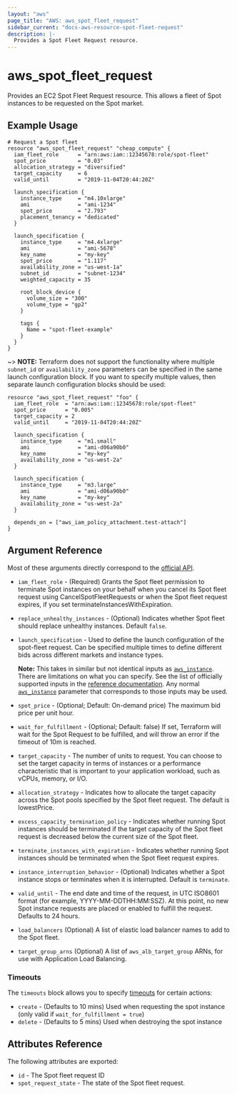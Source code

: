 ```yaml
---
layout: "aws"
page_title: "AWS: aws_spot_fleet_request"
sidebar_current: "docs-aws-resource-spot-fleet-request"
description: |-
  Provides a Spot Fleet Request resource.
---
```


# aws_spot_fleet_request

Provides an EC2 Spot Fleet Request resource. This allows a fleet of Spot
instances to be requested on the Spot market.

## Example Usage

```hcl
# Request a Spot fleet
resource "aws_spot_fleet_request" "cheap_compute" {
  iam_fleet_role      = "arn:aws:iam::12345678:role/spot-fleet"
  spot_price          = "0.03"
  allocation_strategy = "diversified"
  target_capacity     = 6
  valid_until         = "2019-11-04T20:44:20Z"

  launch_specification {
    instance_type     = "m4.10xlarge"
    ami               = "ami-1234"
    spot_price        = "2.793"
    placement_tenancy = "dedicated"
  }

  launch_specification {
    instance_type     = "m4.4xlarge"
    ami               = "ami-5678"
    key_name          = "my-key"
    spot_price        = "1.117"
    availability_zone = "us-west-1a"
    subnet_id         = "subnet-1234"
    weighted_capacity = 35

    root_block_device {
      volume_size = "300"
      volume_type = "gp2"
    }

    tags {
      Name = "spot-fleet-example"
    }
  }
}
```

~> **NOTE:** Terraform does not support the functionality where multiple `subnet_id` or `availability_zone` parameters can be specified in the same
launch configuration block. If you want to specify multiple values, then separate launch configuration blocks should be used:

```hcl
resource "aws_spot_fleet_request" "foo" {
  iam_fleet_role  = "arn:aws:iam::12345678:role/spot-fleet"
  spot_price      = "0.005"
  target_capacity = 2
  valid_until     = "2019-11-04T20:44:20Z"

  launch_specification {
    instance_type     = "m1.small"
    ami               = "ami-d06a90b0"
    key_name          = "my-key"
    availability_zone = "us-west-2a"
  }

  launch_specification {
    instance_type     = "m3.large"
    ami               = "ami-d06a90b0"
    key_name          = "my-key"
    availability_zone = "us-west-2a"
  }

  depends_on = ["aws_iam_policy_attachment.test-attach"]
}
```

## Argument Reference

Most of these arguments directly correspond to the
[official API](http://docs.aws.amazon.com/AWSEC2/latest/APIReference/API_SpotFleetRequestConfigData.html).

* `iam_fleet_role` - (Required) Grants the Spot fleet permission to terminate
  Spot instances on your behalf when you cancel its Spot fleet request using
CancelSpotFleetRequests or when the Spot fleet request expires, if you set
terminateInstancesWithExpiration.
* `replace_unhealthy_instances` - (Optional) Indicates whether Spot fleet should replace unhealthy instances. Default `false`.
* `launch_specification` - Used to define the launch configuration of the
  spot-fleet request. Can be specified multiple times to define different bids
across different markets and instance types.

    **Note:** This takes in similar but not
    identical inputs as [`aws_instance`](instance.html).  There are limitations on
    what you can specify. See the list of officially supported inputs in the
    [reference documentation](http://docs.aws.amazon.com/AWSEC2/latest/APIReference/API_SpotFleetLaunchSpecification.html). Any normal [`aws_instance`](instance.html) parameter that corresponds to those inputs may be used.

* `spot_price` - (Optional; Default: On-demand price) The maximum bid price per unit hour.
* `wait_for_fulfillment` - (Optional; Default: false) If set, Terraform will
  wait for the Spot Request to be fulfilled, and will throw an error if the
  timeout of 10m is reached.
* `target_capacity` - The number of units to request. You can choose to set the
  target capacity in terms of instances or a performance characteristic that is
important to your application workload, such as vCPUs, memory, or I/O.
* `allocation_strategy` - Indicates how to allocate the target capacity across
  the Spot pools specified by the Spot fleet request. The default is
lowestPrice.
* `excess_capacity_termination_policy` - Indicates whether running Spot
  instances should be terminated if the target capacity of the Spot fleet
  request is decreased below the current size of the Spot fleet.
* `terminate_instances_with_expiration` - Indicates whether running Spot
  instances should be terminated when the Spot fleet request expires.
* `instance_interruption_behavior` - (Optional) Indicates whether a Spot
  instance stops or terminates when it is interrupted. Default is
  `terminate`.
* `valid_until` - The end date and time of the request, in UTC ISO8601 format
  (for example, YYYY-MM-DDTHH:MM:SSZ). At this point, no new Spot instance
requests are placed or enabled to fulfill the request. Defaults to 24 hours.
* `load_balancers` (Optional) A list of elastic load balancer names to add to the Spot fleet.
* `target_group_arns` (Optional) A list of `aws_alb_target_group` ARNs, for use with
Application Load Balancing.

### Timeouts

The `timeouts` block allows you to specify [timeouts](https://www.terraform.io/docs/configuration/resources.html#timeouts) for certain actions:

* `create` - (Defaults to 10 mins) Used when requesting the spot instance (only valid if `wait_for_fulfillment = true`)
* `delete` - (Defaults to 5 mins) Used when destroying the spot instance

## Attributes Reference

The following attributes are exported:

* `id` - The Spot fleet request ID
* `spot_request_state` - The state of the Spot fleet request.
